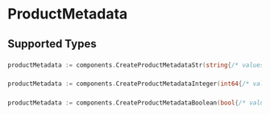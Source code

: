 # ProductMetadata


## Supported Types

### 

```go
productMetadata := components.CreateProductMetadataStr(string{/* values here */})
```

### 

```go
productMetadata := components.CreateProductMetadataInteger(int64{/* values here */})
```

### 

```go
productMetadata := components.CreateProductMetadataBoolean(bool{/* values here */})
```

